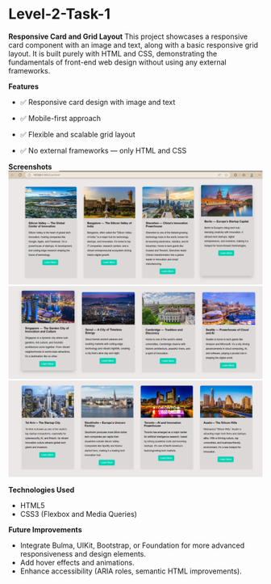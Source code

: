 # Level-2-Task-1

**Responsive Card and Grid Layout**
This project showcases a responsive card component with an image and text, along with a basic responsive grid layout. It is built purely with HTML and CSS, demonstrating the fundamentals of front-end web design without using any external frameworks.

**Features**
- ✅ Responsive card design with image and text

- ✅ Mobile-first approach

- ✅ Flexible and scalable grid layout

- ✅ No external frameworks — only HTML and CSS

**Screenshots**
![Screenshot](https://github.com/anshika1510/Level-2-Task-1/blob/main/Screenshot%202025-04-27%20125932.png)
![Screenshot](https://github.com/anshika1510/Level-2-Task-1/blob/main/Screenshot%202025-04-27%20125953.png)
![Screenshot](https://github.com/anshika1510/Level-2-Task-1/blob/main/Screenshot%202025-04-27%20130016.png)


**Technologies Used**
- HTML5
- CSS3 (Flexbox and Media Queries)

**Future Improvements**
- Integrate Bulma, UIKit, Bootstrap, or Foundation for more advanced responsiveness and design elements.
- Add hover effects and animations.
- Enhance accessibility (ARIA roles, semantic HTML improvements).
